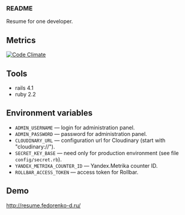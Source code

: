 ### README

Resume for one developer.

## Metrics

[![Code Climate](https://codeclimate.com/github/c0va23/my_resume.png)](https://codeclimate.com/github/c0va23/my_resume)

## Tools

* rails 4.1
* ruby 2.2

## Environment variables

* `ADMIN_USERNAME` — login for administration panel.
* `ADMIN_PASSWORD` ­— password for administration panel.
* `CLOUDINARY_URL` — configuration url for Cloudinary (start with "cloudinary://").
* `SECRET_KEY_BASE` — need only for production environment (see file `config/secret.rb`).
* `YANDEX_METRIKA_COUNTER_ID` — Yandex.Metrika counter ID.
* `ROLLBAR_ACCESS_TOKEN` — access token for Rollbar.

## Demo

http://resume.fedorenko-d.ru/
